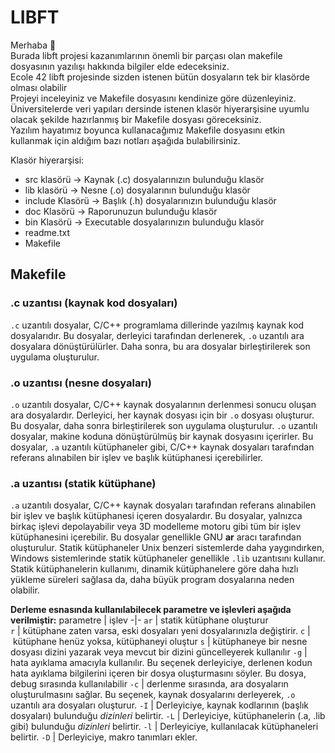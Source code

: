 # LIBFT

Merhaba 👋  
Burada libft projesi kazanımlarının önemli bir parçası olan
makefile dosyasının yazılışı hakkında bilgiler elde edeceksiniz.  
Ecole 42 libft projesinde sizden istenen bütün dosyaların tek bir klasörde olması olabilir  
Projeyi inceleyiniz ve Makefile dosyasını kendinize göre düzenleyiniz.  
Üniversitelerde veri yapıları dersinde istenen klasör hiyerarşisine uyumlu olacak şekilde hazırlanmış bir Makefile dosyası göreceksiniz.  
Yazılım hayatımız boyunca kullanacağımız Makefile dosyasını etkin kullanmak için aldığım bazı notları aşağıda bulabilirsiniz.

Klasör hiyerarşisi:  

- src klasörü -> Kaynak (.c) dosyalarınızın bulunduğu klasör
- lib klasörü -> Nesne (.o) dosyalarının bulunduğu klasör
- include Klasörü -> Başlık (.h) dosyalarınızın bulunduğu klasör
- doc Klasörü -> Raporunuzun bulunduğu klasör
- bin Klasörü -> Executable dosyalarınızın bulunduğu klasör
- readme.txt
- Makefile

## Makefile

### .c uzantısı (kaynak kod dosyaları)

`.c` uzantılı dosyalar, C/C++ programlama dillerinde yazılmış kaynak kod dosyalarıdır. Bu dosyalar, derleyici tarafından derlenerek, `.o` uzantılı ara dosyalara dönüştürülürler. Daha sonra, bu ara dosyalar birleştirilerek son uygulama oluşturulur.

### .o uzantısı (nesne dosyaları)

`.o` uzantılı dosyalar, C/C++ kaynak dosyalarının derlenmesi sonucu oluşan ara dosyalardır. Derleyici, her kaynak dosyası için bir `.o` dosyası oluşturur. Bu dosyalar, daha sonra birleştirilerek son uygulama oluşturulur. `.o` uzantılı dosyalar, makine koduna dönüştürülmüş bir kaynak dosyasını içerirler. Bu dosyalar, `.a` uzantılı kütüphaneler gibi, C/C++ kaynak dosyaları tarafından referans alınabilen bir işlev ve başlık kütüphanesi içerebilirler.

### .a uzantısı (statik kütüphane)

`.a` uzantılı dosyalar, C/C++ kaynak dosyaları tarafından referans alınabilen bir işlev ve başlık kütüphanesi içeren dosyalardır. Bu dosyalar, yalnızca birkaç işlevi depolayabilir veya 3D modelleme motoru gibi tüm bir işlev kütüphanesini içerebilir. Bu dosyalar genellikle GNU **ar** aracı tarafından oluşturulur. Statik kütüphaneler Unix benzeri sistemlerde daha yaygındırken, Windows sistemlerinde statik kütüphaneler genellikle `.lib` uzantısını kullanır. Statik kütüphanelerin kullanımı, dinamik kütüphanelere göre daha hızlı yükleme süreleri sağlasa da, daha büyük program dosyalarına neden olabilir.

**Derleme esnasında kullanılabilecek parametre ve işlevleri aşağıda verilmiştir:**
parametre | işlev
-|-
`ar` | statik kütüphane oluşturur  
`r` | kütüphane zaten varsa, eski dosyaları yeni dosyalarınızla değiştirir.
`c` | kütüphane henüz yoksa, kütüphaneyi oluştur
`s` | kütüphaneye bir nesne dosyası dizini yazarak veya mevcut bir dizini güncelleyerek kullanılır
`-g` | hata ayıklama amacıyla kullanılır. Bu seçenek derleyiciye, derlenen kodun hata ayıklama bilgilerini içeren bir dosya oluşturmasını söyler. Bu dosya, debug sırasında kullanılabilir
`-c` | derlenme sırasında, ara dosyaların oluşturulmasını sağlar. Bu seçenek, kaynak dosyalarını derleyerek, `.o` uzantılı ara dosyaları oluşturur.
`-I` | Derleyiciye, kaynak kodlarının (başlık dosyaları) bulunduğu *dizinleri* belirtir.
`-L` | Derleyiciye, kütüphanelerin (.a, .lib gibi) bulunduğu *dizinleri* belirtir.
`-l` | Derleyiciye, kullanılacak kütüphaneleri belirtir.
`-D` |  Derleyiciye, makro tanımları ekler.
